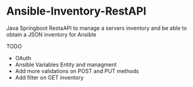 # Ansible-Inventory-RestAPI
Java Springboot RestaAPI to manage a servers inventory and be able to obtain a JSON inventory for Ansible

TODO
- OAuth
- Ansible Variables Entity and managment
- Add more validations on POST and PUT methods
- Add filter on GET inventory
